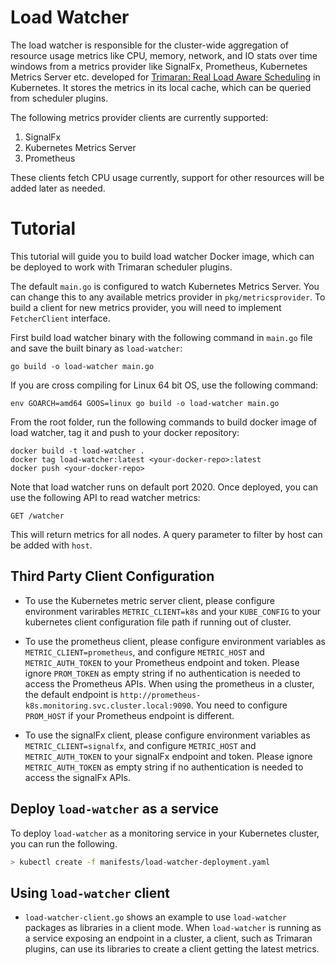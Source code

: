 # Load Watcher

The load watcher is responsible for the cluster-wide aggregation of resource usage metrics like CPU, memory, network, and IO stats over time windows from a metrics provider like SignalFx, Prometheus, Kubernetes Metrics Server etc. developed for [Trimaran: Real Load Aware Scheduling](https://github.com/kubernetes-sigs/scheduler-plugins/blob/master/kep/61-Trimaran-real-load-aware-scheduling/README.md) in Kubernetes.
It stores the metrics in its local cache, which can be queried from scheduler plugins.

The following metrics provider clients are currently supported:

1) SignalFx
2) Kubernetes Metrics Server
3) Prometheus

These clients fetch CPU usage currently, support for other resources will be added later as needed.

# Tutorial

This tutorial will guide you to build load watcher Docker image, which can be deployed to work with Trimaran scheduler plugins.

The default `main.go` is configured to watch Kubernetes Metrics Server.
You can change this to any available metrics provider in `pkg/metricsprovider`.
To build a client for new metrics provider, you will need to implement `FetcherClient` interface.

First build load watcher binary with the following command in `main.go` file and save the built binary as `load-watcher`:

```
go build -o load-watcher main.go
```

If you are cross compiling for Linux 64 bit OS, use the following command:

```
env GOARCH=amd64 GOOS=linux go build -o load-watcher main.go
```

From the root folder, run the following commands to build docker image of load watcher, tag it and push to your docker repository:

```
docker build -t load-watcher .
docker tag load-watcher:latest <your-docker-repo>:latest
docker push <your-docker-repo>
```

Note that load watcher runs on default port 2020. Once deployed, you can use the following API to read watcher metrics:

```
GET /watcher
```

This will return metrics for all nodes. A query parameter to filter by host can be added with `host`.

## Third Party Client Configuration
- To use the Kubernetes metric server client, please configure environment varirables `METRIC_CLIENT=k8s` and your `KUBE_CONFIG` to your 
kubernetes client configuration file path if running out of cluster.

- To use the prometheus client, please configure environment variables as `METRIC_CLIENT=prometheus`, and configure 
  `METRIC_HOST` and `METRIC_AUTH_TOKEN` to  your Prometheus endpoint and token. Please ignore `PROM_TOKEN` as empty string if no authentication 
  is needed to access the Prometheus APIs. When using the prometheus in a cluster, the default endpoint is
  `http://prometheus-k8s.monitoring.svc.cluster.local:9090`. You need to  configure `PROM_HOST` if your Prometheus endpoint is different.

- To use the signalFx client, please configure environment variables as `METRIC_CLIENT=signalfx`, and configure
  `METRIC_HOST` and `METRIC_AUTH_TOKEN` to  your signalFx endpoint and token. Please ignore `METRIC_AUTH_TOKEN` as empty string if no authentication
  is needed to access the signalFx APIs.
  
## Deploy `load-watcher` as a service
To deploy `load-watcher` as a monitoring service in your Kubernetes cluster, you can run the following.
```bash
> kubectl create -f manifests/load-watcher-deployment.yaml
```

## Using `load-watcher` client
- `load-watcher-client.go` shows an example to use `load-watcher` packages as libraries in a client mode. When `load-watcher` is running as a
service exposing an endpoint in a cluster, a client, such as Trimaran plugins, can use its libraries to create a client getting the latest metrics. 